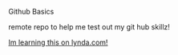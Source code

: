 Github Basics


remote repo to help me test out my git hub skillz!

[Im learning this on lynda.com!](http:lynda.com)
